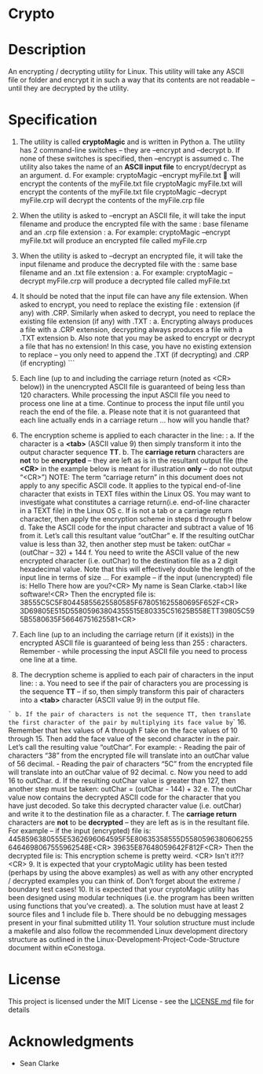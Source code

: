 # Crypto 
# Description

An encrypting / decrypting utility for Linux. This utility will take any
ASCII file or folder and encrypt it in such a way that its contents are
not readable – until they are decrypted by the utility.

# Specification 
1. The utility is called **cryptoMagic** and is written
in Python a. The utility has 2 command-line switches – they are –encrypt
and –decrypt b. If none of these switches is specified, then –encrypt is
assumed c. The utility also takes the name of an **ASCII input file** to
encrypt/decrypt as an argument. d. For example: cryptoMagic –encrypt
myFile.txt  will encrypt the contents of the myFile.txt file
cryptoMagic myFile.txt will encrypt the contents of the myFile.txt
file cryptoMagic –decrypt myFile.crp will decrypt the contents of the
myFile.crp file

2.  When the utility is asked to –encrypt an ASCII file, it will take the input filename and produce the encrypted file with the same
    :   base filename and an .crp file extension
        :   a.  For example: cryptoMagic –encrypt myFile.txt will
                produce an encrypted file called myFile.crp

3.  When the utility is asked to –decrypt an encrypted file, it will take the input filename and produce the decrypted file with the
    :   same base filename and an .txt file extension
        :   a.  For example: cryptoMagic –decrypt myFile.crp will
                produce a decrypted file called myFile.txt

4.  It should be noted that the input file can have any file extension. When asked to encrypt, you need to replace the existing file
    :   extension (if any) with .CRP. Similarly when asked to decrypt, you need to replace the existing file extension (if any) with .TXT
        :   a.  Encrypting always produces a file with a .CRP extension,
                decrypting always produces a file with a .TXT extension
b. Also note that you may be asked to encrypt or decrypt a file that has no extension! In this case, you have no existing extension to replace – you only need to append the .TXT (if decrypting) and .CRP (if encrypting) ``\`
5. Each line (up to and including the carriage return (noted as <CR\>
below)) in the unencrypted ASCII file is guaranteed of being less than
120 characters. While processing the input ASCII file you need to
process one line at a time. Continue to process the input file until you
reach the end of the file. a. Please note that it is not guaranteed that
each line actually ends in a carriage return ... how will you handle
that?

6.  The encryption scheme is applied to each character in the line:
    :   a.  If the character is a **\<tab\>** (ASCII value 9) then
            simply transform it into the output character sequence
            **TT**.
        b.  The **carriage return** characters are **not** to be
            **encrypted** – they are left as is in the resultant output
            file (the **<CR\>** in the example below is meant for
            illustration **only** – do not output “\<CR\>”) NOTE: The
            term “carriage return” in this document does not apply to
            any specific ASCII code. It applies to the typical
            end-of-line character that exists in TEXT files within the
            Linux OS. You may want to investigate what constitutes a
            carriage return(i.e. end-of-line character in a TEXT
            file) in the Linux OS
        c.  If is not a tab or a carriage return character, then apply
            the encryption scheme in steps d through f below
        d.  Take the ASCII code for the input character and subtract a
            value of 16 from it. Let’s call this resultant value
            “outChar”
        e.  If the resulting outChar value is less than 32, then another
            step must be taken: outChar = (outChar – 32) + 144
        f.  You need to write the ASCII value of the new encrypted
            character (i.e. outChar) to the destination file as a 2
            digit hexadecimal value. Note that this will effectively
            double the length of the input line in terms of size ... For
            example – if the input (unencrypted) file is: Hello There
            how are you?<CR\> My name is Sean Clarke.<tab\>I like
            software!\<CR\> Then the encrypted file is:
            38555C5C5F80445855625580585F678051625580695F652F<CR\>
            3D69805E515D55805963804355515E80335C51625B558ETT39805C595B5580635F56646751625581<CR\>

7.  Each line (up to an including the carriage return (if it exists)) in the encrypted ASCII file is guaranteed of being less than 255
    :   characters. Remember - while processing the input ASCII file you
        need to process one line at a time.

8.  The decryption scheme is applied to each pair of characters in the input line:
    :   a.  You need to see if the pair of characters you are processing
            is the sequence **TT** – if so, then simply transform this
            pair of characters into a **<tab\>** character (ASCII value
            9) in the output file.

`` ` b. If the pair of characters is not the sequence TT, then translate the first character of the pair by multiplying its face value by ``\`
16. Remember that hex values of A through F take on the face values
of 10 through 15. Then add the face value of the second character in
the pair. Let’s call the resulting value “outChar”. For example: -
Reading the pair of characters “38” from the encrypted file will
translate into an outChar value of 56 decimal. - Reading the pair of
characters “5C” from the encrypted file will translate into an outChar
value of 92 decimal. c. Now you need to add 16 to outChar. d. If the
resulting outChar value is greater than 127, then another step must be
taken: outChar = (outChar - 144) + 32 e. The outChar value now contains
the decrypted ASCII code for the character that you have just decoded.
So take this decrypted character value (i.e. outChar) and write it to
the destination file as a character. f. The **carriage return**
characters are **not** to be **decrypted** – they are left as is in the
resultant file. For example – if the input (encrypted) file is:
4458596380555E5362696064595F5E80635358555D55805963806062556464698067555962548E<CR\>
39635E87648059642F812F<CR\> Then the decrypted file is: This encryption
scheme is pretty weird. <CR\> Isn't it?!? <CR\> 9. It is expected that
your cryptoMagic utility has been tested (perhaps by using the above
examples) as well as with any other encrypted / decrypted examples you
can think of. Don’t forget about the extreme / boundary test cases! 10.
It is expected that your cryptoMagic utility has been designed using
modular techniques (i.e. the program has been written using functions
that you’ve created). a. The solution must have at least 2 source files
and 1 include file b. There should be no debugging messages present in
your final submitted utility 11. Your solution structure must include a
makefile and also follow the recommended Linux development directory
structure as outlined in the Linux-Development-Project-Code-Structure
document within eConestoga.

# License

This project is licensed under the MIT License - see the
[LICENSE.md](LICENSE.md) file for details

# Acknowledgments

-   Sean Clarke

